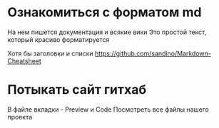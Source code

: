 # Ознакомиться с форматом md
На нем пишется документация и всякие вики
Это простой текст, который красиво форматируется

Хотя бы заголовки и списки
https://github.com/sandino/Markdown-Cheatsheet


# Потыкать сайт гитхаб
В файле вкладки - Preview и Code
Посмотреть все файлы нашего проекта